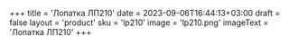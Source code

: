 +++
title = 'Лопатка ЛП210'
date = 2023-09-06T16:44:13+03:00
draft = false
layout = 'product'
sku = 'lp210'
image = 'lp210.png'
imageText = 'Лопатка ЛП210'
+++
